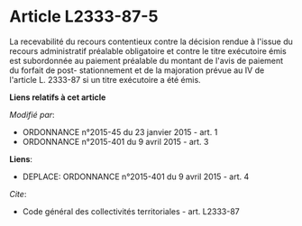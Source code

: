 # Article L2333-87-5

La recevabilité du recours contentieux contre la décision rendue à l'issue du recours administratif préalable obligatoire et
contre le titre exécutoire émis est subordonnée au paiement préalable du montant de l'avis de paiement du forfait de post-
stationnement et de la majoration prévue au IV de l'article L. 2333-87 si un titre exécutoire a été émis.

**Liens relatifs à cet article**

_Modifié par_:

  - ORDONNANCE n°2015-45 du 23 janvier 2015 - art. 1
  - ORDONNANCE n°2015-401 du 9 avril 2015 - art. 3

**Liens**:

  - DEPLACE: ORDONNANCE n°2015-401 du 9 avril 2015 - art. 4

_Cite_:

  - Code général des collectivités territoriales - art. L2333-87
